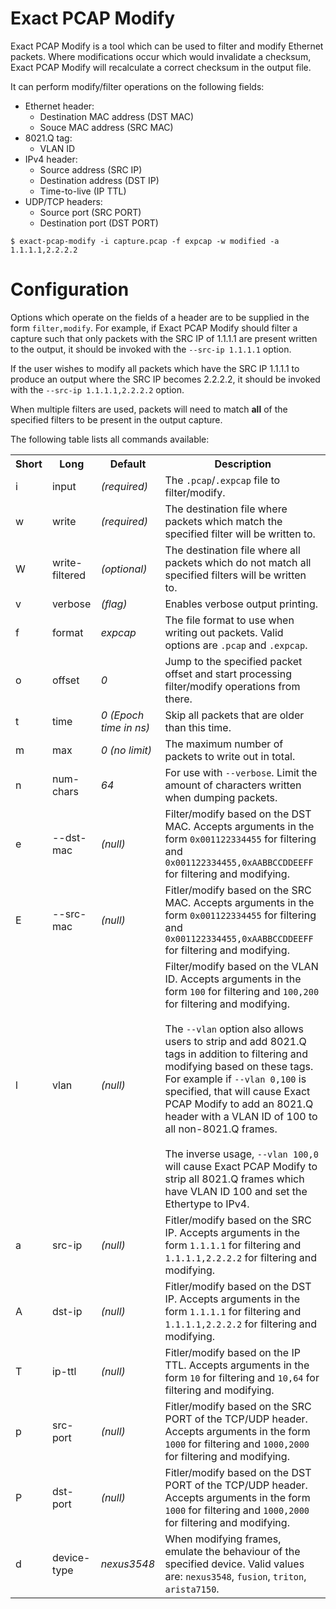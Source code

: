 # Exact PCAP Modify

Exact PCAP Modify is a tool which can be used to filter and modify Ethernet packets.
Where modifications occur which would invalidate a checksum, Exact PCAP Modify will recalculate a correct checksum in the output file.

It can perform modify/filter operations on the following fields:

* Ethernet header:
    * Destination MAC address (DST MAC)
    * Souce MAC address (SRC MAC)
* 8021.Q tag:
    * VLAN ID
* IPv4 header:
    * Source address (SRC IP)
    * Destination address (DST IP)
    * Time-to-live (IP TTL)
* UDP/TCP headers:
    * Source port (SRC PORT)
    * Destination port (DST PORT)
    
```
$ exact-pcap-modify -i capture.pcap -f expcap -w modified -a 1.1.1.1,2.2.2.2
```

# Configuration

Options which operate on the fields of a header are to be supplied in the form <code>filter,modify</code>. 
For example, if Exact PCAP Modify should filter a capture such that only packets with the SRC IP of 1.1.1.1 are present written to the output, it should be invoked with the `--src-ip 1.1.1.1` option.

If the user wishes to modify all packets which have the SRC IP 1.1.1.1 to produce an output where the SRC IP becomes 2.2.2.2, it should be invoked with the `--src-ip 1.1.1.1,2.2.2.2` option.

When multiple filters are used, packets will need to match **all** of the specified filters to be present in the output capture.

The following table lists all commands available:

<table>
  <tr>
    <th>Short</th>
    <th>Long</th>
    <th>Default</th>
    <th>Description</th>
  </tr>
  <tr>
    <td>i</td>
    <td>input</td>
    <td><em>(required)</em></td>
    <td>
      The <code>.pcap</code>/<code>.expcap</code> file to filter/modify.
    </td>
  </tr>
  <tr>
    <td>w</td>
    <td>write</td>
    <td><em>(required)</em></td>
    <td>
      The destination file where packets which match the specified filter will be written to.
    </td>
  </tr>
  <tr>
    <td>W</td>
    <td>write-filtered</td>
    <td><em>(optional)</em></td>
    <td>
      The destination file where all packets which do not match all specified filters will be written to.
    </td>
  </tr>
  <tr>
    <td>v</td>
    <td>verbose</td>
    <td><em>(flag)</em></td>
    <td>
      Enables verbose output printing.
    </td>
  </tr>
  <tr>
    <td>f</td>
    <td>format</td>
    <td><em>expcap</em></td>
    <td>
      The file format to use when writing out packets. Valid options are <code>.pcap</code> and <code>.expcap</code>.
    </td>
  </tr>
  <tr>
    <td>o</td>
    <td>offset</td>
    <td><em>0</em></td>
    <td>
      Jump to the specified packet offset and start processing filter/modify operations from there.
    </td>
  </t>
  <tr>
    <td>t</td>
    <td>time</td>
    <td><em>0 (Epoch time in ns)</em></td>
    <td>
      Skip all packets that are older than this time.
    </td>
  </t>
  <tr>
    <td>m</td>
    <td>max</td>
    <td><em>0 (no limit)</em></td>
    <td>
      The maximum number of packets to write out in total.
    </td>
  </t>
  <tr>
    <td>n</td>
    <td>num-chars</td>
    <td><em>64</em></td>
    <td>
      For use with <code>--verbose</code>. Limit the amount of characters written when dumping packets.
    </td>
  </t>
  <tr>
    <td>e</td>
    <td>--dst-mac</td>
    <td><em>(null)</em></td>
    <td>
      Filter/modify based on the DST MAC. 
	  Accepts arguments in the form <code>0x001122334455</code> for filtering and <code>0x001122334455,0xAABBCCDDEEFF</code> for filtering and modifying.
    </td>
  </t>
  <tr>
    <td>E</td>
    <td>--src-mac</td>
    <td><em>(null)</em></td>
    <td>
	  Fitler/modify based on the SRC MAC. 
	  Accepts arguments in the form <code>0x001122334455</code> for filtering and <code>0x001122334455,0xAABBCCDDEEFF</code> for filtering and modifying.
    </td>
  </t>
  <tr>
    <td>l</td>
    <td>vlan</td>
    <td><em>(null)</em></td>
    <td>
	  Filter/modify based on the VLAN ID.
	  Accepts arguments in the form <code>100</code> for filtering and <code>100,200</code> for filtering and modifying.
	  <br><br>
	  The <code>--vlan</code> option also allows users to strip and add 8021.Q tags in addition to filtering and modifying based on these tags. 
	  For example if <code>--vlan 0,100</code> is specified, that will cause Exact PCAP Modify to add an 8021.Q header with a VLAN ID of 100 to all non-8021.Q frames.
	  <br><br>
	  The inverse usage, <code>--vlan 100,0</code> will cause Exact PCAP Modify to strip all 8021.Q frames which have VLAN ID 100 and set the Ethertype to IPv4.
    </td>
  </t>
  <tr>
    <td>a</td>
    <td>src-ip</td>
    <td><em>(null)</em></td>
    <td>
	  Fitler/modify based on the SRC IP.
	  Accepts arguments in the form <code>1.1.1.1</code> for filtering and <code>1.1.1.1,2.2.2.2</code> for filtering and modifying.
    </td>
  </t>
  <tr>
    <td>A</td>
    <td>dst-ip</td>
    <td><em>(null)</em></td>
    <td>
	  Fitler/modify based on the DST IP.
	  Accepts arguments in the form <code>1.1.1.1</code> for filtering and <code>1.1.1.1,2.2.2.2</code> for filtering and modifying.
    </td>
  </t>
  <tr>
    <td>T</td>
    <td>ip-ttl</td>
    <td><em>(null)</em></td>
    <td>
	  Fitler/modify based on the IP TTL. 
	  Accepts arguments in the form <code>10</code> for filtering and <code>10,64</code> for filtering and modifying.
    </td>
  </t>
  <tr>
    <td>p</td>
    <td>src-port</td>
    <td><em>(null)</em></td>
    <td>
	  Fitler/modify based on the SRC PORT of the TCP/UDP header. 
	  Accepts arguments in the form <code>1000</code> for filtering and <code>1000,2000</code> for filtering and modifying.
    </td>
  </t>
  <tr>
    <td>P</td>
    <td>dst-port</td>
    <td><em>(null)</em></td>
    <td>
	  Fitler/modify based on the DST PORT of the TCP/UDP header. 
	  Accepts arguments in the form <code>1000</code> for filtering and <code>1000,2000</code> for filtering and modifying.
    </td>
  </t>
  <tr>
    <td>d</td>
    <td>device-type</td>
    <td><em>nexus3548</em></td>
    <td>
	  When modifying frames, emulate the behaviour of the specified device. 
	  Valid values are: <code>nexus3548</code>, <code>fusion</code>, <code>triton</code>, <code>arista7150</code>.
    </td>
  </t>
</table>
